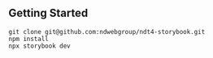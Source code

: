 ## Getting Started

```
git clone git@github.com:ndwebgroup/ndt4-storybook.git
npm install
npx storybook dev
```